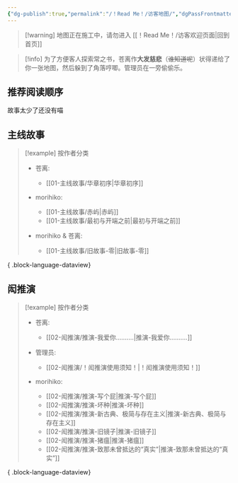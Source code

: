 ```yaml
---
{"dg-publish":true,"permalink":"/！Read Me！/访客地图/","dgPassFrontmatter":true,"noteIcon":"\\！Read Me！\\others\\data\\svg","created":"2024-11-24T12:27:24.000+08:00","updated":"2024-11-24T12:27:24.000+08:00"}
---
```


>[!warning] 地图正在施工中，请勿进入
>[[！Read Me！/访客欢迎页面\|回到首页]]

>[!info]
>为了方便客人探索常之书，苍离作**大发慈悲**（~~谁知道呢~~）状得递给了你一张地图，然后躲到了角落哼唧。管理员在一旁偷偷乐。

## 推荐阅读顺序

故事太少了还没有喵

## 主线故事

> [!example] 按作者分类
>  - 苍离: 
>     - [[01-主线故事/华章初序\|华章初序]]
> 
> - morihiko: 
>     - [[01-主线故事/赤屿\|赤屿]]
>     - [[01-主线故事/最初与开端之前\|最初与开端之前]]
> 
> - morihiko & 苍离: 
>     - [[01-主线故事/旧故事-零\|旧故事-零]]
> 
> 
{ .block-language-dataview}

## 闳推演

> [!example] 按作者分类
>  - 苍离: 
>     - [[02-闳推演/推演-我爱你..........\|推演-我爱你..........]]
> 
> - 管理员: 
>     - [[02-闳推演/！闳推演使用须知！\|！闳推演使用须知！]]
> 
> - morihiko: 
>     - [[02-闳推演/推演-写个屁\|推演-写个屁]]
>     - [[02-闳推演/推演-坏种\|推演-坏种]]
>     - [[02-闳推演/推演-新古典、极简与存在主义\|推演-新古典、极简与存在主义]]
>     - [[02-闳推演/推演-旧镜子\|推演-旧镜子]]
>     - [[02-闳推演/推演-猪瘟\|推演-猪瘟]]
>     - [[02-闳推演/推演-致那未曾抵达的“真实”\|推演-致那未曾抵达的“真实”]]
> 
> 
{ .block-language-dataview}






